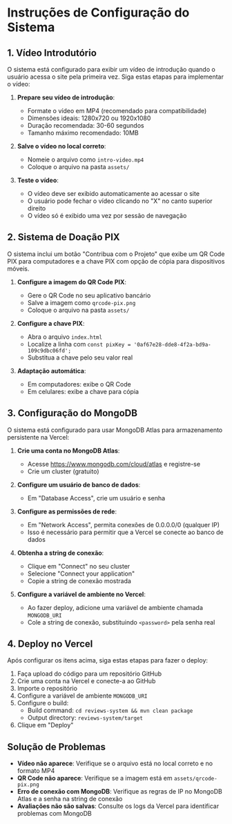 # Instruções de Configuração do Sistema

## 1. Vídeo Introdutório

O sistema está configurado para exibir um vídeo de introdução quando o usuário acessa o site pela primeira vez. Siga estas etapas para implementar o vídeo:

1. **Prepare seu vídeo de introdução**:

   - Formate o vídeo em MP4 (recomendado para compatibilidade)
   - Dimensões ideais: 1280x720 ou 1920x1080
   - Duração recomendada: 30-60 segundos
   - Tamanho máximo recomendado: 10MB

2. **Salve o vídeo no local correto**:

   - Nomeie o arquivo como `intro-video.mp4`
   - Coloque o arquivo na pasta `assets/`

3. **Teste o vídeo**:
   - O vídeo deve ser exibido automaticamente ao acessar o site
   - O usuário pode fechar o vídeo clicando no "X" no canto superior direito
   - O vídeo só é exibido uma vez por sessão de navegação

## 2. Sistema de Doação PIX

O sistema inclui um botão "Contribua com o Projeto" que exibe um QR Code PIX para computadores e a chave PIX com opção de cópia para dispositivos móveis.

1. **Configure a imagem do QR Code PIX**:

   - Gere o QR Code no seu aplicativo bancário
   - Salve a imagem como `qrcode-pix.png`
   - Coloque o arquivo na pasta `assets/`

2. **Configure a chave PIX**:

   - Abra o arquivo `index.html`
   - Localize a linha com `const pixKey = '0af67e28-dde8-4f2a-bd9a-109c9dbc06fd';`
   - Substitua a chave pelo seu valor real

3. **Adaptação automática**:
   - Em computadores: exibe o QR Code
   - Em celulares: exibe a chave para cópia

## 3. Configuração do MongoDB

O sistema está configurado para usar MongoDB Atlas para armazenamento persistente na Vercel:

1. **Crie uma conta no MongoDB Atlas**:

   - Acesse https://www.mongodb.com/cloud/atlas e registre-se
   - Crie um cluster (gratuito)

2. **Configure um usuário de banco de dados**:

   - Em "Database Access", crie um usuário e senha

3. **Configure as permissões de rede**:

   - Em "Network Access", permita conexões de 0.0.0.0/0 (qualquer IP)
   - Isso é necessário para permitir que a Vercel se conecte ao banco de dados

4. **Obtenha a string de conexão**:

   - Clique em "Connect" no seu cluster
   - Selecione "Connect your application"
   - Copie a string de conexão mostrada

5. **Configure a variável de ambiente no Vercel**:
   - Ao fazer deploy, adicione uma variável de ambiente chamada `MONGODB_URI`
   - Cole a string de conexão, substituindo `<password>` pela senha real

## 4. Deploy no Vercel

Após configurar os itens acima, siga estas etapas para fazer o deploy:

1. Faça upload do código para um repositório GitHub
2. Crie uma conta na Vercel e conecte-a ao GitHub
3. Importe o repositório
4. Configure a variável de ambiente `MONGODB_URI`
5. Configure o build:
   - Build command: `cd reviews-system && mvn clean package`
   - Output directory: `reviews-system/target`
6. Clique em "Deploy"

## Solução de Problemas

- **Vídeo não aparece**: Verifique se o arquivo está no local correto e no formato MP4
- **QR Code não aparece**: Verifique se a imagem está em `assets/qrcode-pix.png`
- **Erro de conexão com MongoDB**: Verifique as regras de IP no MongoDB Atlas e a senha na string de conexão
- **Avaliações não são salvas**: Consulte os logs da Vercel para identificar problemas com MongoDB
